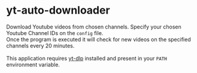 # yt-auto-downloader
Download Youtube videos from chosen channels.
Specify your chosen Youtube Channel IDs on the `config` file.
<br>
Once the program is executed it will check for new videos on the specified channels every 20 minutes.
<br>
<br>
This application requires [yt-dlp](https://github.com/yt-dlp/yt-dlp) installed and present in your `PATH` environment variable.
